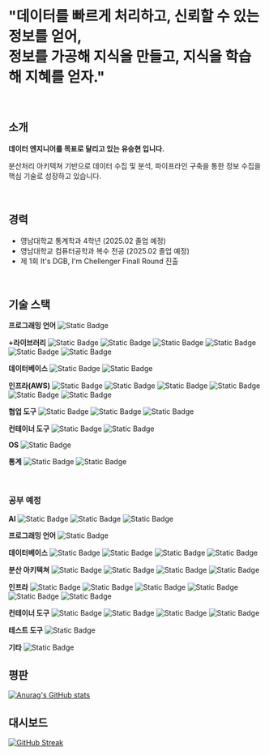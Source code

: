 <br>

<h1> "데이터를 빠르게 처리하고, 신뢰할 수 있는 정보를 얻어, <br> 정보를 가공해 지식을 만들고, 지식을 학습해 지혜를 얻자." </h1>

<br>

## 소개
<strong> 데이터 엔지니어를 목표로 달리고 있는 유승현 입니다. </strong>

분산처리 아키텍쳐 기반으로 데이터 수집 및 분석, 파이프라인 구축을 통한 정보 수집을 핵심 기술로 성장하고 있습니다.

<br>


## 경력
- 영남대학교 통계학과 4학년 (2025.02 졸업 예정)
- 영남대학교 컴퓨터공학과 복수 전공 (2025.02 졸업 예정)
- 제 1회 It's DGB, I'm Chellenger Finall Round 진출

<br>

## 기술 스택
**프로그래밍 언어**
<img alt="Static Badge" src="https://img.shields.io/badge/build-_-_?style=social&logo=python&logoColor=%233776AB&label=python">

**+라이브러리**
<img alt="Static Badge" src="https://img.shields.io/badge/build-_-_?style=social&logo=pandas&logoColor=%23150458&label=pandas">
<img alt="Static Badge" src="https://img.shields.io/badge/build-_-_?style=social&logo=numpy&logoColor=%23013243&label=numpy">
<img alt="Static Badge" src="https://img.shields.io/badge/build-_-_?style=social&logo=jupyter&logoColor=%23F37626&label=jupyter">
<img alt="Static Badge" src="https://img.shields.io/badge/build-_-_?style=social&logo=pytorch&logoColor=%23EE4C2C&label=pytorch">
<img alt="Static Badge" src="https://img.shields.io/badge/build-_-_?style=social&logo=fastapi&logoColor=%23009688&label=fastAPI">
<img alt="Static Badge" src="https://img.shields.io/badge/build-_-_?style=social&logo=django&logoColor=%23092E20&label=django">

**데이터베이스**
<img alt="Static Badge" src="https://img.shields.io/badge/build-_-_?style=social&logo=sqlite&logoColor=%23003B57&label=SQLite">
<img alt="Static Badge" src="https://img.shields.io/badge/build-_-_?style=social&logo=mysql&logoColor=%234479A1&label=MySQL">

**인프라(AWS)**
<img alt="Static Badge" src="https://img.shields.io/badge/build-_-_?style=social&logo=amazonec2&logoColor=%23FF9900&label=amazon EC2">
<img alt="Static Badge" src="https://img.shields.io/badge/build-_-_?style=social&logo=awslambda&logoColor=%23FF9900&label=aws Lambda">
<img alt="Static Badge" src="https://img.shields.io/badge/build-_-_?style=social&logo=amazons3&logoColor=%23569A31&label=amazon S3">
<img alt="Static Badge" src="https://img.shields.io/badge/build-_-_?style=social&logo=amazonrds&logoColor=%23527FFF&label=amazon RDS">
<img alt="Static Badge" src="https://img.shields.io/badge/build-_-_?style=social&logo=amazonroute53&logoColor=%238C4FFF&label=amazon Route53">
<img alt="Static Badge" src="https://img.shields.io/badge/build-_-_?style=social&logo=awselasticloadbalancing&logoColor=%238C4FFF&label=amazon ELB">

**협업 도구**
<img alt="Static Badge" src="https://img.shields.io/badge/build-_-_?style=social&logo=git&logoColor=%23F05032&label=git">
<img alt="Static Badge" src="https://img.shields.io/badge/build-_-_?style=social&logo=github&logoColor=%23181717&label=github">
<img alt="Static Badge" src="https://img.shields.io/badge/build-_-_?style=social&logo=githubactions&logoColor=%232088FF&label=github Actions">

**컨테이너 도구**
<img alt="Static Badge" src="https://img.shields.io/badge/build-_-_?style=social&logo=docker&logoColor=%232496ED&label=docker">
<img alt="Static Badge" src="https://img.shields.io/badge/build-_-_?style=social&logo=dockercompose&logoColor=%232496ED&label=docker-Compose">

**OS**
<img alt="Static Badge" src="https://img.shields.io/badge/build-_-_?style=social&logo=ubuntu&logoColor=%23E95420&label=ubuntu">

**통계**
<img alt="Static Badge" src="https://img.shields.io/badge/build-_-_?style=social&logo=r&logoColor=%23276DC3&label=R">
<img alt="Static Badge" src="https://img.shields.io/badge/build-_-_?style=social&logo=spss&logoColor=%23EF3F56&label=SPSS">

<br>

### 공부 예정
**AI**
<img alt="Static Badge" src="https://img.shields.io/badge/build-_-_?style=social&logo=openai&logoColor=%23412991&label=openAI">
<img alt="Static Badge" src="https://img.shields.io/badge/build-_-_?style=social&logo=opencv&logoColor=%235C3EE8&label=openCV">
<img alt="Static Badge" src="https://img.shields.io/badge/build-_-_?style=social&logo=keras&logoColor=%23D00000&label=keras">

**프로그래밍 언어**
<img alt="Static Badge" src="https://img.shields.io/badge/build-_-_?style=social&logo=scala&logoColor=%23DC322F&label=scala">

**데이터베이스**
<img alt="Static Badge" src="https://img.shields.io/badge/build-_-_?style=social&logo=redis&logoColor=%23FF4438&label=redis">
<img alt="Static Badge" src="https://img.shields.io/badge/build-_-_?style=social&logo=mongodb&logoColor=%2347A248&label=mongoDB">
<img alt="Static Badge" src="https://img.shields.io/badge/build-_-_?style=social&logo=postgresql&logoColor=%234169E1&label=postgreSQL">
<img alt="Static Badge" src="https://img.shields.io/badge/build-_-_?style=social&logo=mariadb&logoColor=%23003545&label=mariaDB">

**분산 아키텍쳐**
<img alt="Static Badge" src="https://img.shields.io/badge/build-_-_?style=social&logo=apacheairflow&logoColor=%23017CEE&label=Apache Airflow">
<img alt="Static Badge" src="https://img.shields.io/badge/build-_-_?style=social&logo=apachespark&logoColor=%23E25A1C&label=Apache Spark">
<img alt="Static Badge" src="https://img.shields.io/badge/build-_-_?style=social&logo=apachehadoop&logoColor=%2366CCFF&label=apache%20Hadoop">
<img alt="Static Badge" src="https://img.shields.io/badge/build-_-_?style=social&logo=apachekafka&logoColor=%23231F20&label=Apache Kafka">

**인프라**
<img alt="Static Badge" src="https://img.shields.io/badge/build-_-_?style=social&logo=amazondynamodb&logoColor=%234053D6&label=amazon DynamoDB">
<img alt="Static Badge" src="https://img.shields.io/badge/build-_-_?style=social&logo=amazonecs&logoColor=%23FF9900&label=amazon ECS">
<img alt="Static Badge" src="https://img.shields.io/badge/build-_-_?style=social&logo=amazoneks&logoColor=%23FF9900&label=amazon EKS">
<img alt="Static Badge" src="https://img.shields.io/badge/build-_-_?style=social&logo=amazonapigateway&logoColor=%23FF4F8B&label=amazon APIGateway">
<img alt="Static Badge" src="https://img.shields.io/badge/build-_-_?style=social&logo=amazonsqs&logoColor=%23FF4F8B&label=amazon SQS">
<img alt="Static Badge" src="https://img.shields.io/badge/build-_-_?style=social&logo=terraform&logoColor=%23844FBA&label=terraform">

**컨테이너 도구**
<img alt="Static Badge" src="https://img.shields.io/badge/build-_-_?style=social&logo=kubernetes&logoColor=%23326CE5&label=kubernetes">
<img alt="Static Badge" src="https://img.shields.io/badge/build-_-_?style=social&logo=prometheus&logoColor=%23E6522C&label=prometheus">
<img alt="Static Badge" src="https://img.shields.io/badge/build-_-_?style=social&logo=helm&logoColor=%230F1689&label=helm">
<img alt="Static Badge" src="https://img.shields.io/badge/build-_-_?style=social&logo=istio&logoColor=%23466BB0&label=istio">

**테스트 도구**
<img alt="Static Badge" src="https://img.shields.io/badge/build-_-_?style=social&logo=pytest&logoColor=%230A9EDC&label=pytest">

**기타**
<img alt="Static Badge" src="https://img.shields.io/badge/build-_-_?style=social&logo=elasticsearch&logoColor=%23005571&label=elasticsearch">






## 평판

[![Anurag's GitHub stats](https://github-readme-stats.vercel.app/api?username=Yoo-SeungHyeon)](https://github.com/anuraghazra/github-readme-stats)

## 대시보드

[![GitHub Streak](https://streak-stats.demolab.com?user=Yoo-SeungHyeon&locale=ko)](https://git.io/streak-stats)
